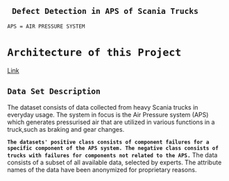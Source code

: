 ## ``` Defect Detection in APS of Scania Trucks```
`APS = AIR PRESSURE SYSTEM`


# `Architecture of this Project`
[Link](https://drive.google.com/file/d/1r79j0UtO5clLSRizKoPTOE3USqnS8e1y/view?usp=sharing)

`Data Set Description`
----------------------------
The dataset consists of data collected from heavy Scania trucks in everyday usage. The system in focus is the Air Pressure system (APS) which generates pressurised
air that are utilized in various functions in a truck,such as braking and gear changes.

**`The datasets' positive class consists of component failures for a specific component of the APS system.
The negative class consists of trucks with failures for components not related to the APS.`**
The data consists of a subset of all available data, selected by experts.
The attribute names of the data have been anonymized for proprietary reasons. 

